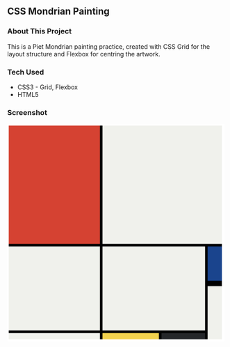 ## CSS Mondrian Painting
### About This Project
This is a Piet Mondrian painting practice, created with CSS Grid for the layout structure and Flexbox for centring the artwork.

### Tech Used
- CSS3 - Grid, Flexbox
- HTML5

### Screenshot
<img src="screenshot.png" width="500">
